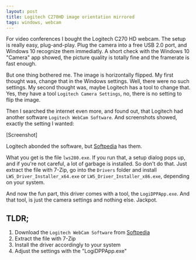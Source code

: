 ```yaml
---
layout: post
title: Logitech C270HD image orientation mirrored
tags: windows, webcam
---
```


For video conferences I bought the Logitech C270 HD webcam. The setup is really easy, plug-and-play. Plug the camera into a free USB 2.0 port, and Windows 10 recognize them immediatly. A short check with the Windows 10 "Camera" app showed, the picture quality is totally fine and the framerate is fast enough.

But one thing bothered me. The image is horizontally flipped. My first thought was, change that in the Windows settings. Well, there were no such settings. My second thought was, maybe Logitech has a tool to change that. Yes, they have a tool `Logitech Camera Settings`, no, there is no setting to flip the image.

Then I searched the internet even more, and found out, that Logitech had another software `Logitech WebCam Software`. And screenshots showed, exactly the setting I wanted:

[Screenshot]

Logitech abonded the software, but [Softpedia](https://www.softpedia.com/get/Internet/WebCam/Logitech-Webcam-Software.shtml) has them.

What you get is the file `lws280.exe`. If you run that, a setup dialog pops up, and if you're not careful, a lot of garbage is installed. So don't do that. Just extract the file with 7-Zip, go into the `Drivers` folder and install `LWS_Driver_Installer_x64.exe` or `LWS_Driver_Installer_x86.exe`, depending on your system.

And now the fun part, this driver comes with a tool, the `LogiDPPApp.exe`. And that tool, is just the camera settings and nothing else. Jackpot.

## TLDR;

1. Download the `Logitech WebCam Software` from [Softpedia](https://www.softpedia.com/get/Internet/WebCam/Logitech-Webcam-Software.shtml)
2. Extract the file with 7-Zip
3. Install the driver accordingly to your system
4. Adjust the settings with the "LogiDPPApp.exe"
